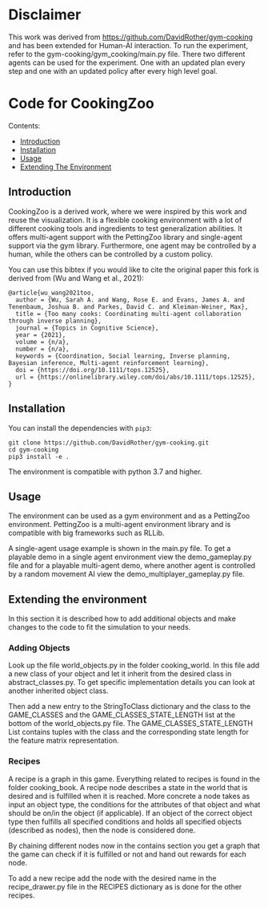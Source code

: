 # Disclaimer

This work was derived from https://github.com/DavidRother/gym-cooking and has been extended for Human-AI interaction. To
run the experiment, refer to the gym-cooking/gym_cooking/main.py file. There two different agents can be used for the experiment.
One with an updated plan every step and one with an updated policy after every high level goal.

# Code for CookingZoo

Contents:
- [Introduction](#introduction)
- [Installation](#installation)
- [Usage](#usage)
- [Extending The Environment](#extending-the-environment)

## Introduction

CookingZoo is a derived work, where we were inspired by this work and reuse the visualization.
It is a flexible cooking environment with a lot of different cooking tools and ingredients to test
generalization abilities. It offers multi-agent support with the PettingZoo library and single-agent support 
via the gym library. Furthermore, one agent may be controlled by a human, while the others can be controlled 
by a custom policy.

You can use this bibtex if you would like to cite the original paper this fork is derived from (Wu and Wang et al., 2021):
```
@article{wu_wang2021too,
  author = {Wu, Sarah A. and Wang, Rose E. and Evans, James A. and Tenenbaum, Joshua B. and Parkes, David C. and Kleiman-Weiner, Max},
  title = {Too many cooks: Coordinating multi-agent collaboration through inverse planning},
  journal = {Topics in Cognitive Science},
  year = {2021},
  volume = {n/a},
  number = {n/a},
  keywords = {Coordination, Social learning, Inverse planning, Bayesian inference, Multi-agent reinforcement learning},
  doi = {https://doi.org/10.1111/tops.12525},
  url = {https://onlinelibrary.wiley.com/doi/abs/10.1111/tops.12525},
}
```

## Installation

You can install the dependencies with `pip3`:
```
git clone https://github.com/DavidRother/gym-cooking.git
cd gym-cooking
pip3 install -e .
```

The environment is compatible with python 3.7 and higher.

## Usage 

The environment can be used as a gym environment and as a PettingZoo environment. PettingZoo is 
a multi-agent environment library and is compatible with big frameworks such as RLLib.

A single-agent usage example is shown in the main.py file.
To get a playable demo in a single agent environment view the demo_gameplay.py file
and for a playable multi-agent demo, where another agent is controlled by a random movement AI view 
the demo_multiplayer_gameplay.py file.

## Extending the environment

In this section it is described how to add additional objects and make changes 
to the code to fit the simulation to your needs.

### Adding Objects

Look up the file world_objects.py in the folder cooking_world.
In this file add a new class of your object and let it inherit from the desired class in abstract_classes.py.
To get specific implementation details you can look at another inherited object class. 

Then add a new entry to the StringToClass dictionary and the class to the GAME_CLASSES and the GAME_CLASSES_STATE_LENGTH 
list at the bottom of the world_objects.py file. The GAME_CLASSES_STATE_LENGTH List contains tuples with the class and 
the corresponding state length for the feature matrix representation.

### Recipes

A recipe is a graph in this game. Everything related to recipes is found in the folder cooking_book.
A recipe node describes a state in the world that is desired and is fulfilled when it is reached. 
More concrete a node takes as input an object type, the conditions for the attributes of that object and
what should be on/in the object (if applicable). If an object of the correct object type then fulfills all 
specified conditions and holds all specified objects (described as nodes), then the node is considered done.

By chaining different nodes now in the contains section you get a graph that the game can check if it is fulfilled 
or not and hand out rewards for each node.

To add a new recipe add the node with the desired name in the recipe_drawer.py file in the RECIPES dictionary
as is done for the other recipes.



